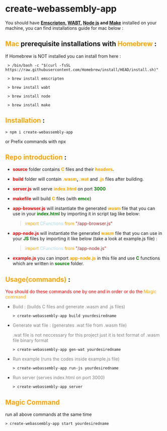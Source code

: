 # create-webassembly-app
You should have **[Emscripten](https://emscripten.org/docs/getting_started/downloads.html), [WABT](https://github.com/WebAssembly/wabt), [Node js](https://nodejs.org/en/) and [Make]()** installed on your machine, you can find installations guide for mac below :

## **<span style="color:orange">Mac</span> prerequisite installations with <span style="color:orange">Homebrew</span>** :
 If Homebrew is NOT installed you can install from here :
 ```
  > /bin/bash -c "$(curl -fsSL https://raw.githubusercontent.com/Homebrew/install/HEAD/install.sh)"
```
```
 > brew install emscripten
```
```
 > brew install wabt
```
```
 > brew install node
```
```
 > brew install make
```
## **<span style="color:orange">Installation</span>** :
```
> npm i create-webassembly-app
```
or
Prefix commands with npx

## **<span style="color:orange">Repo introduction</span>** :
- **<span style="color:red">source</span>** folder contains **<span style="color:orange">C</span>** files and their **<span style="color:orange">headers</span>**.
- **<span style="color:red">build</span>** folder will contain **<span style="color:orange">.wasm</span>, <span style="color:orange">.wat</span>**  and **<span style="color:orange">.js</span>** files after building.
- **<span style="color:red">server.js</span>** will serve **<span style="color:orange">index.html</span>** on port **<span style="color:green">3000</span>**
- **<span style="color:red">makefile</span>** will build **<span style="color:orange">C</span>** files (with **<span style="color:green">emcc</span>**)
- **<span style="color:red">app-browser.js</span>** will instantiate the generated **<span style="color:orange">wasm</span>** file that you can use in your **<span style="color:green">index.html</span>** by importing it in script tag like below:
  > <span style="color:orange">import</span> <span style="color:lightblue">CFunctions</span> <span style="color:orange">from</span> <span style="color:brown">"/app-browser.js"</span>

- **<span style="color:red">app-node.js</span>** will instantiate the generated **<span style="color:orange">wasm</span>** file that you can use in your **<span style="color:green">JS</span>** files by importing it like below (take a look at example.js file) :
  > <span style="color:orange">import</span> <span style="color:lightblue">CFunctions</span> <span style="color:orange">from</span> <span style="color:brown">"/app-node.js"</span>

- **<span style="color:red">example.js</span>** you can import **<span style="color:orange">app-node.js</span>** in this file and use **<span style="color:green">C</span>** functions which are written in **<span style="color:green">source</span>** folder.

## **<span style="color:orange">Usage(commands)</span>** :
<span style="color:red">You should do these commands one by one and in order or do the </span> <span style="color:orange">Magic command</span>
- <span style="color:gray">Build : (builds C files and generate .wasm and .js files)</span>
  ```
  > create-webassembly-app build yourdesiredname
  ```
- <span style="color:gray">Generate wat file : (generates .wat file from .wasm file)</span>
  
  <span style="color:gray">.wat file is not neccessary for this project just it is text format of .wasm file binary format</span>
  ```
  > create-webassembly-app gen-wat yourdesiredname
  ```
- <span style="color:gray">Run example (runs the codes inside example.js file)</span>
  ```
  > create-webassembly-app run-js yourdesiredname
  ```
- <span style="color:gray">Run server (serves index.html on port 3000)</span>
  ```
  > create-webassembly-app server
  ```
## **<span style="color:orange">Magic Command</span>**
  run all above commands at the same time
  ```
  > create-webassembly-app start yourdesiredname
  ```
